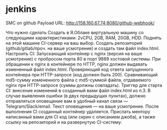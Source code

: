 # jenkins
SMC on github
Payload URL: http://158.160.67.74:8080/github-webhook/

Что нужно сделать
Создать в Я.Облаке виртуальную машину со следующими характеристиками: 2vCPU, 2GB, RAM, 20GB, HDD.
Поднять на этой машине CI-сервер на ваш выбор.
Создать репозиторий (github/gitlab/проч. на ваше усмотрение) и создать там файл index.html.
Настроить CI:
Запускающий контейнер с nginx (версия на ваше усмотрение) с пробросом порта 80 в порт 9889 хостовой системы. При обращении к nginx в контейнере по HTTP, nginx должен выдавать измененный файл index.html.
Проверяющий код ответа запущенного контейнера при HTTP-запросе (код должен быть 200).
Сравнивающий md5-сумму измененного файла с md5-суммой файла, отдаваемого nginx при HTTP-запросе (суммы должны совпадать).
Триггер для старта CI: внесение изменений в созданный вами файл index.html из п.3. В случае выявления ошибки (в двух предыдущих пунктах), должно отправляться оповещение вам в удобный канал связи — Telegram/Slack/email. Текст оповещения — на ваше усмотрение.
После выполнения CI созданный контейнер удаляется.
Прислать ментору написанный вами для CI код (или скрин с описанием джоба), а также ссылку на репозиторий и на развернутую CI-систему.
